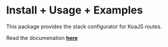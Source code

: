 # Install + Usage + Examples

This package provides the stack configurator for KoaJS routes.

Read the documenation **[here](https://kolinalabs.github.io/nodejs-api-pack-docs/koa.html)**
